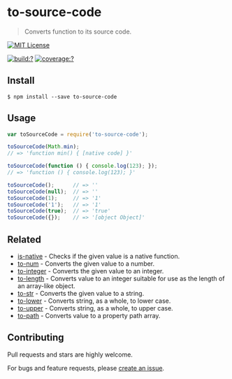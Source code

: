 # to-source-code

> Converts function to its source code.

[![MIT License](https://img.shields.io/badge/license-MIT_License-green.svg?style=flat-square)](https://github.com/bubkoo/to-source-code/blob/master/LICENSE)

[![build:?](https://img.shields.io/travis/bubkoo/to-source-code/master.svg?style=flat-square)](https://travis-ci.org/bubkoo/to-source-code)
[![coverage:?](https://img.shields.io/coveralls/bubkoo/to-source-code/master.svg?style=flat-square)](https://coveralls.io/github/bubkoo/to-source-code)


## Install

```
$ npm install --save to-source-code 
```


## Usage

```js
var toSourceCode = require('to-source-code');

toSourceCode(Math.min);               
// => 'function min() { [native code] }'

toSourceCode(function () { console.log(123); });              
// => 'function () { console.log(123); }'

toSourceCode();      // => ''
toSourceCode(null);  // => ''
toSourceCode(1);     // => '1'
toSourceCode('1');   // => '1'
toSourceCode(true);  // => 'true'
toSourceCode({});    // => '[object Object]'
```

## Related

- [is-native](https://github.com/bubkoo/is-native) - Checks if the given value is a native function.
- [to-num](https://github.com/bubkoo/to-num) - Converts the given value to a number.
- [to-integer](https://github.com/bubkoo/to-integer) - Converts the given value to an integer.
- [to-length](https://github.com/bubkoo/to-length) - Converts value to an integer suitable for use as the length of an array-like object.
- [to-str](https://github.com/bubkoo/to-str) - Converts the given value to a string.
- [to-lower](https://github.com/bubkoo/to-lower) - Converts string, as a whole, to lower case.
- [to-upper](https://github.com/bubkoo/to-upper) - Converts string, as a whole, to upper case.
- [to-path](https://github.com/bubkoo/to-path) - Converts value to a property path array. 

## Contributing

Pull requests and stars are highly welcome.

For bugs and feature requests, please [create an issue](https://github.com/bubkoo/to-source-code/issues/new).
